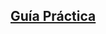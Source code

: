 ## [Guía Práctica](https://docs.google.com/a/devacademy.la/document/d/1a44fZKoJ7nltxRnmNgcypyY9N3_MdB_T6c73oxB9wjU)